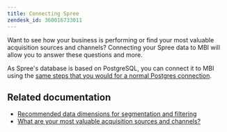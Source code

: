 ```yaml
---
title: Connecting Spree
zendesk_id: 360016733011
---
```


Want to see how your business is performing or find your most valuable acquisition sources and channels? Connecting your Spree data to MBI will allow you to answer these questions and more.

As Spree's database is based on PostgreSQL, you can connect it to MBI using the [same steps that you would for a normal Postgres connection](../integrations/postgresql.md).

## Related documentation

* [Recommended data dimensions for segmentation and filtering](../../../best-practices/segment-filter.md)
* [What are your most valuable acquisition sources and channels?](../../analysis/most-value-source-channel.md)

